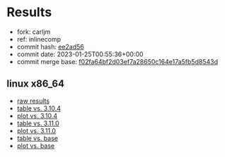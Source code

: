 # Results

- fork: carljm
- ref: inlinecomp
- commit hash: [ee2ad56](https://github.com/carljm/cpython/commit/ee2ad56)
- commit date: 2023-01-25T00:55:36+00:00
- commit merge base: [f02fa64bf2d03ef7a28650c164e17a5fb5d8543d](https://github.com/carljm/cpython/commit/f02fa64bf2d03ef7a28650c164e17a5fb5d8543d)

## linux x86_64

- [raw results](bm-20230125-linux-x86_64-carljm-inlinecomp-3.12.0a4%2B-ee2ad56.json)
- [table vs. 3.10.4](bm-20230125-linux-x86_64-carljm-inlinecomp-3.12.0a4%2B-ee2ad56-vs-3.10.4.md)
- [plot vs. 3.10.4](bm-20230125-linux-x86_64-carljm-inlinecomp-3.12.0a4%2B-ee2ad56-vs-3.10.4.png)
- [table vs. 3.11.0](bm-20230125-linux-x86_64-carljm-inlinecomp-3.12.0a4%2B-ee2ad56-vs-3.11.0.md)
- [plot vs. 3.11.0](bm-20230125-linux-x86_64-carljm-inlinecomp-3.12.0a4%2B-ee2ad56-vs-3.11.0.png)
- [table vs. base](bm-20230125-linux-x86_64-carljm-inlinecomp-3.12.0a4%2B-ee2ad56-vs-base.md)
- [plot vs. base](bm-20230125-linux-x86_64-carljm-inlinecomp-3.12.0a4%2B-ee2ad56-vs-base.png)

